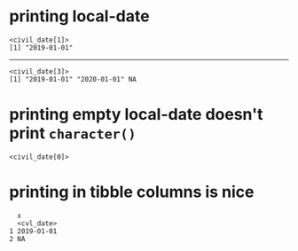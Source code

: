 # printing local-date

    <civil_date[1]>
    [1] "2019-01-01"

---

    <civil_date[3]>
    [1] "2019-01-01" "2020-01-01" NA          

# printing empty local-date doesn't print `character()`

    <civil_date[0]>

# printing in tibble columns is nice

      x         
      <cvl_date>
    1 2019-01-01
    2 NA        

